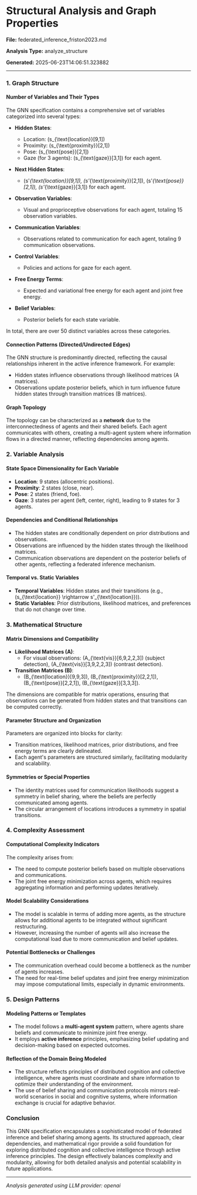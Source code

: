 # Structural Analysis and Graph Properties

**File:** federated_inference_friston2023.md

**Analysis Type:** analyze_structure

**Generated:** 2025-06-23T14:06:51.323882

---

### 1. Graph Structure

#### Number of Variables and Their Types
The GNN specification contains a comprehensive set of variables categorized into several types:

- **Hidden States**: 
  - Location: \(s_{\text{location}}[9,1]\)
  - Proximity: \(s_{\text{proximity}}[2,1]\)
  - Pose: \(s_{\text{pose}}[2,1]\)
  - Gaze (for 3 agents): \(s_{\text{gaze}}[3,1]\) for each agent.

- **Next Hidden States**: 
  - \(s'_{\text{location}}[9,1]\), \(s'_{\text{proximity}}[2,1]\), \(s'_{\text{pose}}[2,1]\), \(s'_{\text{gaze}}[3,1]\) for each agent.

- **Observation Variables**: 
  - Visual and proprioceptive observations for each agent, totaling 15 observation variables.

- **Communication Variables**: 
  - Observations related to communication for each agent, totaling 9 communication observations.

- **Control Variables**: 
  - Policies and actions for gaze for each agent.

- **Free Energy Terms**: 
  - Expected and variational free energy for each agent and joint free energy.

- **Belief Variables**: 
  - Posterior beliefs for each state variable.

In total, there are over 50 distinct variables across these categories.

#### Connection Patterns (Directed/Undirected Edges)
The GNN structure is predominantly directed, reflecting the causal relationships inherent in the active inference framework. For example:
- Hidden states influence observations through likelihood matrices (A matrices).
- Observations update posterior beliefs, which in turn influence future hidden states through transition matrices (B matrices).

#### Graph Topology
The topology can be characterized as a **network** due to the interconnectedness of agents and their shared beliefs. Each agent communicates with others, creating a multi-agent system where information flows in a directed manner, reflecting dependencies among agents.

### 2. Variable Analysis

#### State Space Dimensionality for Each Variable
- **Location**: 9 states (allocentric positions).
- **Proximity**: 2 states (close, near).
- **Pose**: 2 states (friend, foe).
- **Gaze**: 3 states per agent (left, center, right), leading to 9 states for 3 agents.

#### Dependencies and Conditional Relationships
- The hidden states are conditionally dependent on prior distributions and observations.
- Observations are influenced by the hidden states through the likelihood matrices.
- Communication observations are dependent on the posterior beliefs of other agents, reflecting a federated inference mechanism.

#### Temporal vs. Static Variables
- **Temporal Variables**: Hidden states and their transitions (e.g., \(s_{\text{location}} \rightarrow s'_{\text{location}}\)).
- **Static Variables**: Prior distributions, likelihood matrices, and preferences that do not change over time.

### 3. Mathematical Structure

#### Matrix Dimensions and Compatibility
- **Likelihood Matrices (A)**: 
  - For visual observations: \(A_{\text{vis}}[6,9,2,2,3]\) (subject detection), \(A_{\text{vis}}[3,9,2,2,3]\) (contrast detection).
- **Transition Matrices (B)**: 
  - \(B_{\text{location}}[9,9,3]\), \(B_{\text{proximity}}[2,2,1]\), \(B_{\text{pose}}[2,2,1]\), \(B_{\text{gaze}}[3,3,3]\).
  
The dimensions are compatible for matrix operations, ensuring that observations can be generated from hidden states and that transitions can be computed correctly.

#### Parameter Structure and Organization
Parameters are organized into blocks for clarity:
- Transition matrices, likelihood matrices, prior distributions, and free energy terms are clearly delineated.
- Each agent's parameters are structured similarly, facilitating modularity and scalability.

#### Symmetries or Special Properties
- The identity matrices used for communication likelihoods suggest a symmetry in belief sharing, where the beliefs are perfectly communicated among agents.
- The circular arrangement of locations introduces a symmetry in spatial transitions.

### 4. Complexity Assessment

#### Computational Complexity Indicators
The complexity arises from:
- The need to compute posterior beliefs based on multiple observations and communications.
- The joint free energy minimization across agents, which requires aggregating information and performing updates iteratively.

#### Model Scalability Considerations
- The model is scalable in terms of adding more agents, as the structure allows for additional agents to be integrated without significant restructuring.
- However, increasing the number of agents will also increase the computational load due to more communication and belief updates.

#### Potential Bottlenecks or Challenges
- The communication overhead could become a bottleneck as the number of agents increases.
- The need for real-time belief updates and joint free energy minimization may impose computational limits, especially in dynamic environments.

### 5. Design Patterns

#### Modeling Patterns or Templates
- The model follows a **multi-agent system** pattern, where agents share beliefs and communicate to minimize joint free energy.
- It employs **active inference** principles, emphasizing belief updating and decision-making based on expected outcomes.

#### Reflection of the Domain Being Modeled
- The structure reflects principles of distributed cognition and collective intelligence, where agents must coordinate and share information to optimize their understanding of the environment.
- The use of belief sharing and communication protocols mirrors real-world scenarios in social and cognitive systems, where information exchange is crucial for adaptive behavior.

### Conclusion
This GNN specification encapsulates a sophisticated model of federated inference and belief sharing among agents. Its structured approach, clear dependencies, and mathematical rigor provide a solid foundation for exploring distributed cognition and collective intelligence through active inference principles. The design effectively balances complexity and modularity, allowing for both detailed analysis and potential scalability in future applications.

---

*Analysis generated using LLM provider: openai*
